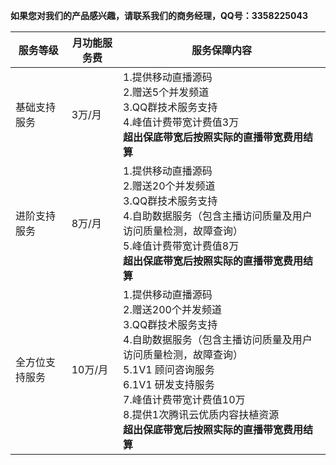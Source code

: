 **如果您对我们的产品感兴趣，请联系我们的商务经理，QQ号：3358225043**

| 	服务等级 | 月功能服务费 | 服务保障内容 |
|---------|---------|---------|
| 基础支持服务 | 3万/月 | 1.提供移动直播源码<br>2.赠送5个并发频道<br>3.QQ群技术服务支持<br>4.峰值计费带宽计费值3万<br>**超出保底带宽后按照实际的直播带宽费用结算** |
| 进阶支持服务 | 8万/月 | 1.提供移动直播源码<br>2.赠送20个并发频道<br>3.QQ群技术服务支持<br>4.自助数据服务（包含主播访问质量及用户访问质量检测，故障查询）<br>5.峰值计费带宽计费值8万<br>**超出保底带宽后按照实际的直播带宽费用结算** |
| 全方位支持服务 | 10万/月 | 1.提供移动直播源码<br>2.赠送200个并发频道<br>3.QQ群技术服务支持<br>4.自助数据服务（包含主播访问质量及用户访问质量检测，故障查询）<br>5.1V1 顾问咨询服务<br>6.1V1 研发支持服务<br>7.峰值计费带宽计费值10万<br>8.提供1次腾讯云优质内容扶植资源<br>**超出保底带宽后按照实际的直播带宽费用结算** |
